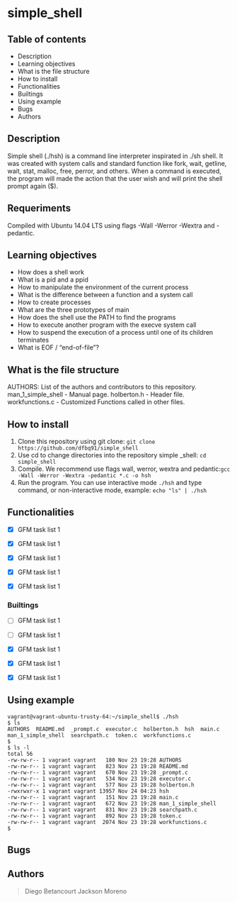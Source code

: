 # simple_shell

## Table of contents
* Description
* Learning objectives
* What is the file structure
* How to install
* Functionalities
* Builtings
* Using example
* Bugs
* Authors

## Description
Simple shell (./hsh) is a command line interpreter inspirated in ./sh shell. It was created with system calls and standard function like fork, wait, getline, wait, stat, malloc, free, perror, and others.
When a command is executed, the program will made the action that the user wish and will print the shell prompt again ($).


## Requeriments
Compiled with Ubuntu 14.04 LTS using flags -Wall -Werror -Wextra and -pedantic.


## Learning objectives
* How does a shell work
* What is a pid and a ppid
* How to manipulate the environment of the current process
* What is the difference between a function and a system call
* How to create processes
* What are the three prototypes of main
* How does the shell use the PATH to find the programs
* How to execute another program with the execve system call
* How to suspend the execution of a process until one of its children terminates
* What is EOF / “end-of-file”?

## What is the file structure
AUTHORS: List of the authors and contributors to this repository.
man_1_simple_shell - Manual page.
holberton.h - Header file.
workfunctions.c - Customized Functions called in other files.


## How to install
1) Clone this repository using git clone: `git clone https://github.com/dfbq91/simple_shell`
2) Use cd to change directories into the repository simple _shell: `cd simple_shell`
3) Compile. We recommend use flags wall, werror, wextra and pedantic:` gcc -Wall -Werror -Wextra -pedantic *.c -o hsh `
4) Run the program. You can use interactive mode `./hsh` and type command, or non-interactive mode, example: `echo "ls" | ./hsh`


## Functionalities
- [x] GFM task list 1
- [x] GFM task list 1
- [x] GFM task list 1
- [x] GFM task list 1
- [x] GFM task list 1


### Builtings
- [ ] GFM task list 1
- [ ] GFM task list 1
- [x] GFM task list 1
- [x] GFM task list 1
- [x] GFM task list 1


## Using example
```
vagrant@vagrant-ubuntu-trusty-64:~/simple_shell$ ./hsh
$ ls
AUTHORS  README.md  _prompt.c  executor.c  holberton.h  hsh  main.c  man_1_simple_shell  searchpath.c  token.c  workfunctions.c
$
$ ls -l
total 56
-rw-rw-r-- 1 vagrant vagrant   180 Nov 23 19:28 AUTHORS
-rw-rw-r-- 1 vagrant vagrant   823 Nov 23 19:28 README.md
-rw-rw-r-- 1 vagrant vagrant   670 Nov 23 19:28 _prompt.c
-rw-rw-r-- 1 vagrant vagrant   534 Nov 23 19:28 executor.c
-rw-rw-r-- 1 vagrant vagrant   577 Nov 23 19:28 holberton.h
-rwxrwxr-x 1 vagrant vagrant 13957 Nov 24 04:23 hsh
-rw-rw-r-- 1 vagrant vagrant   151 Nov 23 19:28 main.c
-rw-rw-r-- 1 vagrant vagrant   672 Nov 23 19:28 man_1_simple_shell
-rw-rw-r-- 1 vagrant vagrant   831 Nov 23 19:28 searchpath.c
-rw-rw-r-- 1 vagrant vagrant   892 Nov 23 19:28 token.c
-rw-rw-r-- 1 vagrant vagrant  2074 Nov 23 19:28 workfunctions.c
$

```

## Bugs

## Authors
> Diego Betancourt
> Jackson Moreno
